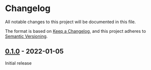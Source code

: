 # Changelog
All notable changes to this project will be documented in this file.

The format is based on [Keep a Changelog](https://keepachangelog.com/en/1.0.0/),
and this project adheres to [Semantic Versioning](https://semver.org/spec/v2.0.0.html).


## [0.1.0] - 2022-01-05

Initial release

[0.1.0]: https://github.com/Sensirion/embedded-i2c-sen5x/releases/tag/0.1.0

